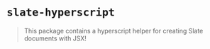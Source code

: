 # `slate-hyperscript`

> This package contains a hyperscript helper for creating Slate documents with JSX!

